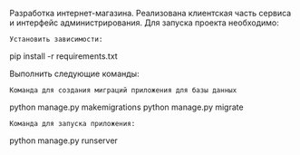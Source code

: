 Разработка интернет-магазина. Реализована клиентская часть сервиса и интерфейс администрирования.
Для запуска проекта необходимо:

    Установить зависимости:

pip install -r requirements.txt

Выполнить следующие команды:

    Команда для создания миграций приложения для базы данных
    
python manage.py makemigrations
python manage.py migrate

    Команда для запуска приложения:

python manage.py runserver

